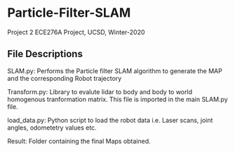 # Particle-Filter-SLAM
Project 2 ECE276A Project, UCSD, Winter-2020

## File Descriptions
SLAM.py: Performs the Particle filter SLAM algorithm to generate the MAP and the corresponding Robot trajectory

Transform.py: Library to evalute lidar to body and body to world homogenous tranformation matrix. This file is imported in the main SLAM.py file.

load_data.py: Python script to load the robot data i.e. Laser scans, joint angles, odometetry values etc.

Result: Folder containing the final Maps obtained.
